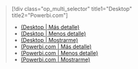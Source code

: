 > [!div class="op_multi_selector" title1="Desktop" title2="Powerbi.com"]
> * [(Desktop | Más detalle)](../power-bi-custom-visuals-use.md)
> * [(Desktop | Menos detalle)](../powerbi-custom-visuals-use-less.md)
> * [(Desktop | Mostrarme)](../powerbi-custom-visuals-add-to-report-vid.md)
> * [(Powerbi.com | Más detalle)](../power-bi-report-add-custom-visual.md)
> * [(Powerbi.com | Menos detalle)](../powerbi-custom-visuals-add-to-report-less.md)
> * [(Powerbi.com | Mostrarme)](../powerbi-custom-visuals-add-to-report-vid.md)
> 
> 

